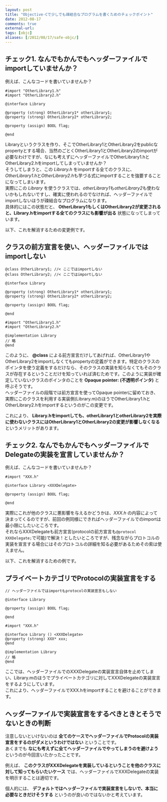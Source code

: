 ```yaml
---
layout: post
title: "Objective-Cで少しでも疎結合なプログラムを書くためのチェックポイント"
date: 2012-08-17
comments: true
external-url: 
tags: [objc]
aliases: [/2012/08/17/safe-objc/]
---
```


## チェック1. なんでもかんでもヘッダーファイルでimportしていませんか？

例えば、こんなコードを書いていませんか？
```objc Library.hのもしかしたら改善できるかもしれない例
#import "OtherLibrary1.h"
#import "OtherLibrary2.h"

@interface Library

@property (strong) OtherLibrary1* otherLibrary1;
@property (strong) OtherLibrary2* otherLibrary2;

@property (assign) BOOL flag;

@end
```
Libraryというクラスを作り、そこでOtherLibrary1とOtherLibrary2をpublicなpropertyとする場合、当然のごとくOtherLibrary1とOtherLibrary2のimportが必要なわけですが、なにも考えずにヘッダーファイルでOtherLibrary1.hとOtherLibrary2.hをimportしてしまっていませんか？  
そうしてしまうと、この *Library.h* をimportする全てのクラスに、*OtherLibrary1.h*と*OtherLibrary2.h*も芋づる式にimportすることを強要することになってしまいます。  
実際にこの *Library* を使うクラスでは、*otherLibrary1*も*otherLibrary2*も使わないかもしれないですし、確実に使われるのでなければ、ヘッダーファイルでimportしないほうが疎結合なプログラムになります。  
具体的にはこの状態だと、 **OtherLibrary1もしくはOtherLibrary2が変更されると、Library.hをimportする全てのクラスにも影響が出る** 状態になってしまっています。

以下、これを解消するための変更例です。

<!-- more -->

## クラスの前方宣言を使い、ヘッダーファイルではimportしない

```objc Library.hの改善例
@class OtherLibrary1; //< ここではimportしない
@class OtherLibrary2; //< ここではimportしない

@interface Library

@property (strong) OtherLibrary1* otherLibrary1;
@property (strong) OtherLibrary2* otherLibrary2;

@property (assign) BOOL flag;

@end
```
```objc Library.m
#import "OtherLibrary1.h"
#import "OtherLibrary2.h"

@implementation Library
// 略
@end
```
このように、 **@class** による前方宣言だけしてあげれば、OtherLibrary1やOtherLibrary2をimportしなくてもpropertyの定義ができます。特定のクラスのポインタを使う定義をするだけなら、そのクラスの実装を知らなくてもそのクラスが存在するということだけを知っていれば済むためです。このように実装が確定していないクラスのポインタのことを **Opaque pointer: (不透明ポインタ)** と呼ぶそうです。  
ヘッダーファイルの段階では前方宣言を使ってOpaque pointerに留めておき、実際にこのクラスを利用する実装側(Library.m)のほうでOtherLibrary1.hとOtherLibrary2.hをimportするというのがこの変更です。

これにより、 **Library.hをimportしても、otherLibrary1とotherLibrary2を実際に使わないクラスにはOtherLibrary1とOtherLibrary2の変更が影響しなくなる** というメリットがあります。

## チェック2. なんでもかんでもヘッダーファイルでDelegateの実装を宣言していませんか？

例えば、こんなコードを書いていませんか？
```objc Library.hのもしかしたら改善できるかもしれない例
#import "XXX.h"

@interface Library <XXXDelegate>

@property (assign) BOOL flag;

@end
```
実際にこれが他のクラスに悪影響を与えるかどうかは、*XXX.h* の内容によって決まってくるのですが、前回の例同様にできればヘッダーファイルでのimportは最小限にしたいところです。  
それならXXXDelegateも前方宣言(protocolの前方宣言も`@protocol XXXDelegate;`で可能)で解決！としたいところですが、残念ながらプロトコルの実装を宣言する場合にはそのプロトコルの詳細を知る必要があるためその索は使えません。

以下、これを解消するための例です。

## プライベートカテゴリでProtocolの実装宣言をする

```objc Library.hの改善例
// ヘッダーファイルではimportもprotocolの実装宣言もしない

@interface Library

@property (assign) BOOL flag;

@end
```
```objc Library.mの改善例
#import "XXX.h"

@interface Library () <XXXDelegate>
@property (strong) XXX* xxx;
@end

@implementation Library
// 略
@end
```
ここでは、ヘッダーファイルでのXXXDelegateの実装宣言自体を止めてしまい、Library.mのほうでプライベートカテゴリに対してXXXDelegateの実装宣言をするようにしています。  
これにより、ヘッダーファイルでXXX.hをimportすることを避けることができます。

## ヘッダーファイルで実装宣言をするべきときとそうでないときの判断

注意しないといけないのは **全てのケースでヘッダーファイルでProtocolの実装宣言をするのがダメというわけではない** ということです。  
あくまでも **なにも考えずに全てヘッダーファイルでやってしまうのを避けよう** というのが今回言いたかったことです。  

例えば、 **このクラスがXXXDelegateを実装しているということを他のクラスに対して知ってもらいたいケース** では、ヘッダーファイルでXXXDelegateの実装を明示することは適切です。  

個人的には、 **デフォルトではヘッダーファイルで実装宣言をしないで、本当に必要なときだけそうする** というのが良いのではないかと考えています。




